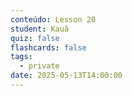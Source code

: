 ```yaml
---
conteúdo: Lesson 20
student: Kauã
quiz: false
flashcards: false
tags:
  - private
date: 2025-05-13T14:00:00
---
```

